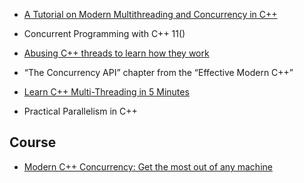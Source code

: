 - [A Tutorial on Modern Multithreading and Concurrency in C++](https://www.educative.io/blog/modern-multithreading-and-concurrency-in-cpp)

- Concurrent Programming with C++ 11()

- [Abusing C++ threads to learn how they work](https://medium.com/@code_i_do/abusing-c-threads-to-learn-how-they-work-ebc88d0d1d4c)

- “The Concurrency API” chapter from the “Effective Modern C++” 


- [Learn C++ Multi-Threading in 5 Minutes](https://hackernoon.com/learn-c-multi-threading-in-5-minutes-8b881c92941f)

- Practical Parallelism in C++


## Course
- [Modern C++ Concurrency: Get the most out of any machine](https://www.educative.io/courses/modern-cpp-concurrency-in-practice-get-the-most-out-of-any-machine)




